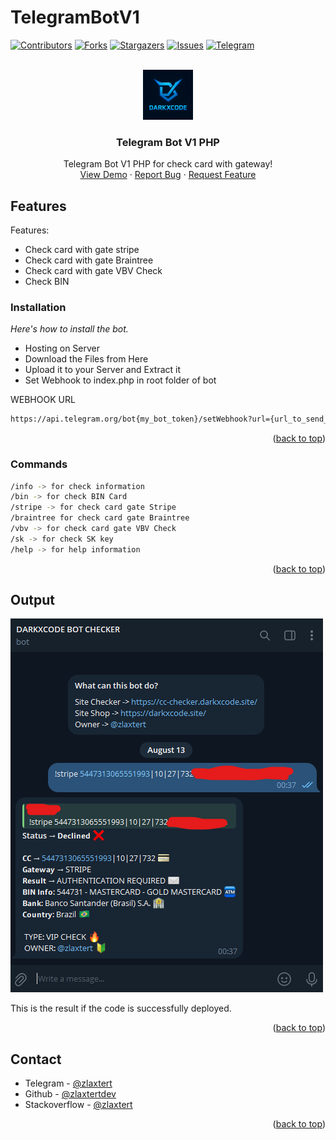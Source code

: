 # TelegramBotV1

<a id="readme-top"></a>

[![Contributors][contributors-shield]][contributors-url]
[![Forks][forks-shield]][forks-url]
[![Stargazers][stars-shield]][stars-url]
[![Issues][issues-shield]][issues-url]
[![Telegram][telegram-shield]][telegram-url]

<!-- PROJECT LOGO -->
<br />
<div align="center">
  <a href="https://t.me/zlaxtert">
    <img src="img/darkxcode.PNG" alt="Logo" width="80" height="80">
  </a>

  <h3 align="center">Telegram Bot V1 PHP</h3>

  <p align="center">
    Telegram Bot V1 PHP for check card with gateway!
    <br />
    <a href="https://t.me/DarkxcodeBot">View Demo</a>
    &middot;
    <a href="https://t.me/zlaxtert">Report Bug</a>
    &middot;
    <a href="https://t.me/zlaxtert">Request Feature</a>
  </p>
</div>


## Features

Features:
* Check card with gate stripe
* Check card with gate Braintree
* Check card with gate VBV Check
* Check BIN


<!-- GETTING STARTED -->


### Installation

_Here's how to install the bot._

* Hosting on Server 
* Download the Files from Here
* Upload it to your Server and Extract it
* Set Webhook to index.php in root folder of bot

WEBHOOK URL
   ```sh
   https://api.telegram.org/bot{my_bot_token}/setWebhook?url={url_to_send_updates_to}
   ```

<p align="right">(<a href="#readme-top">back to top</a>)</p>

### Commands
   ```sh
   /info -> for check information 
   /bin -> for check BIN Card 
   /stripe -> for check card gate Stripe 
   /braintree for check card gate Braintree 
   /vbv -> for check card gate VBV Check 
   /sk -> for check SK key 
   /help -> for help information
   ```

<p align="right">(<a href="#readme-top">back to top</a>)</p>


<!-- OUTPUT -->
## Output

[![Product Name Screen Shot][product-screenshot]](https://t.me/DarkxcodeBot)

This is the result if the code is successfully deployed.

<p align="right">(<a href="#readme-top">back to top</a>)</p>


<!-- CONTACT -->
## Contact

* Telegram - [@zlaxtert](https://t.me/zlaxtert)
* Github - [@zlaxtertdev](https://github.com/zlaxtertdev)
* Stackoverflow - [@zlaxtert](https://stackoverflow.com/users/31033623)

<p align="right">(<a href="#readme-top">back to top</a>)</p>




<!-- MARKDOWN LINKS & IMAGES -->
<!-- https://www.markdownguide.org/basic-syntax/#reference-style-links -->
[contributors-shield]: https://img.shields.io/github/contributors/zlaxtertdev/TelegramBotV1.svg?style=for-the-badge
[contributors-url]: https://github.com/zlaxtertdev/TelegramBotV1/graphs/contributors
[forks-shield]: https://img.shields.io/github/forks/zlaxtertdev/TelegramBotV1.svg?style=for-the-badge
[forks-url]: https://github.com/zlaxtertdev/TelegramBotV1/network/members
[stars-shield]: https://img.shields.io/github/stars/zlaxtertdev/TelegramBotV1.svg?style=for-the-badge
[stars-url]: https://github.com/zlaxtertdev/TelegramBotV1/stargazers
[issues-shield]: https://img.shields.io/github/issues/zlaxtertdev/TelegramBotV1.svg?style=for-the-badge
[issues-url]: https://github.com/zlaxtertdev/TelegramBotV1/issues
[telegram-shield]: https://img.shields.io/badge/telegram-blue.svg?style=for-the-badge&logo=telegram&colorB=555
[telegram-url]: https://t.me/zlaxtert
[product-screenshot]: img/ress.png
